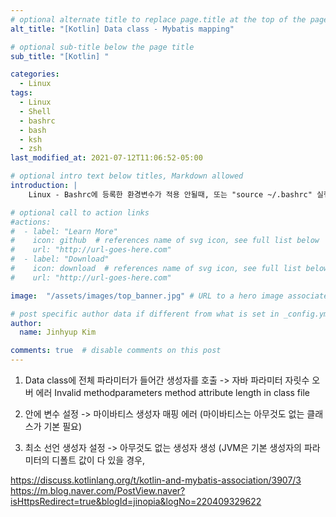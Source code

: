 ```yaml
---
# optional alternate title to replace page.title at the top of the page
alt_title: "[Kotlin] Data class - Mybatis mapping"

# optional sub-title below the page title
sub_title: "[Kotlin] "

categories:
  - Linux
tags:
  - Linux
  - Shell
  - bashrc
  - bash
  - ksh
  - zsh
last_modified_at: 2021-07-12T11:06:52-05:00

# optional intro text below titles, Markdown allowed
introduction: |
    Linux - Bashrc에 등록한 환경변수가 적용 안될때, 또는 "source ~/.bashrc" 실행 시 "shopt: not found [No such file or directory]" 오류 발생

# optional call to action links
#actions:
#  - label: "Learn More"
#    icon: github  # references name of svg icon, see full list below
#    url: "http://url-goes-here.com"
#  - label: "Download"
#    icon: download  # references name of svg icon, see full list below
#    url: "http://url-goes-here.com"

image:  "/assets/images/top_banner.jpg" # URL to a hero image associated with the post (e.g., /assets/page-pic.jpg)

# post specific author data if different from what is set in _config.yml 
author:
  name: Jinhyup Kim 

comments: true  # disable comments on this post
---
```

1. Data class에 전체 파라미터가 들어간 생성자를 호출 -> 자바 파라미터 자릿수 오버 에러 
Invalid methodparameters method attribute length in class file

2. 안에 변수 설정 -> 마이바티스 생성자 매핑 에러 (마이바티스는 아무것도 없는 클래스가 기본 필요)
3.  최소 선언 생성자 설정 -> 아무것도 없는 생성자 생성 (JVM은 기본 생성자의 파라미터의 디폴트 값이 다 있을 경우, 

https://discuss.kotlinlang.org/t/kotlin-and-mybatis-association/3907/3
https://m.blog.naver.com/PostView.naver?isHttpsRedirect=true&blogId=jinopia&logNo=220409329622
